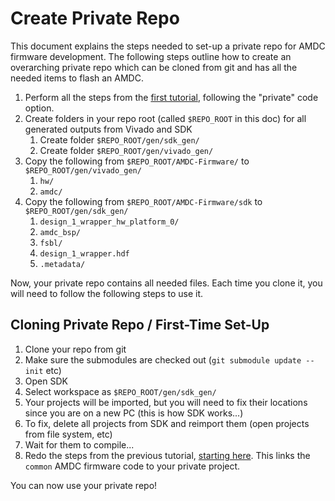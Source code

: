# Create Private Repo

This document explains the steps needed to set-up a private repo for AMDC firmware development. The following steps outline how to create an overarching private repo which can be cloned from git and has all the needed items to flash an AMDC.

1. Perform all the steps from the [first tutorial](https://github.com/Severson-Group/AMDC-Firmware/blob/develop/docs/01-Building-and-Running-Firmware.md), following the "private" code option.
2. Create folders in your repo root (called `$REPO_ROOT` in this doc) for all generated outputs from Vivado and SDK
    1. Create folder `$REPO_ROOT/gen/sdk_gen/`
    2. Create folder `$REPO_ROOT/gen/vivado_gen/`
3. Copy the following from `$REPO_ROOT/AMDC-Firmware/` to `$REPO_ROOT/gen/vivado_gen/`
    1. `hw/`
    2. `amdc/`
4. Copy the following from `$REPO_ROOT/AMDC-Firmware/sdk` to `$REPO_ROOT/gen/sdk_gen/`
    1. `design_1_wrapper_hw_platform_0/`
    2. `amdc_bsp/`
    3. `fsbl/`
    4. `design_1_wrapper.hdf`
    5. `.metadata/`

Now, your private repo contains all needed files. Each time you clone it, you will need to follow the following steps to use it.

## Cloning Private Repo / First-Time Set-Up

1. Clone your repo from git
2. Make sure the submodules are checked out (`git submodule update --init` etc)
3. Open SDK
4. Select workspace as `$REPO_ROOT/gen/sdk_gen/`
5. Your projects will be imported, but you will need to fix their locations since you are on a new PC (this is how SDK works...)
6. To fix, delete all projects from SDK and reimport them (open projects from file system, etc)
7. Wait for them to compile...
8. Redo the steps from the previous tutorial, [starting here](https://github.com/Severson-Group/AMDC-Firmware/blob/rename-docs/docs/Building-and-Running-Firmware.md#fix-common-code-compilation). This links the `common` AMDC firmware code to your private project.

You can now use your private repo!
